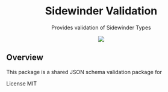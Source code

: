 <div align='center'>

<h1>Sidewinder Validation</h1>

<p>Provides validation of Sidewinder Types</p>

[<img src="https://img.shields.io/npm/v/@sidewinder/validation?label=%40sidewinder%2Fvalidation">](https://www.npmjs.com/package/@sidewinder/validation)

</div>

## Overview

This package is a shared JSON schema validation package for 

License MIT

